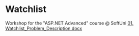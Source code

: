 # Watchlist
Workshop for the "ASP.NET Advanced" course @ SoftUni
[01. Watchlist_Problem_Description.docx](https://github.com/VasilLozev/Watchlist/files/12129837/01.Watchlist_Problem_Description.docx)
